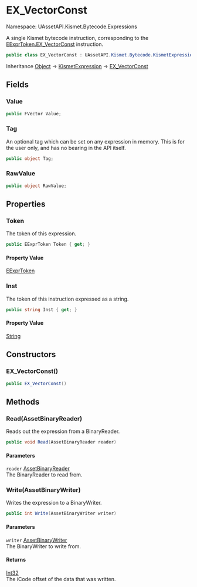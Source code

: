 # EX_VectorConst

Namespace: UAssetAPI.Kismet.Bytecode.Expressions

A single Kismet bytecode instruction, corresponding to the [EExprToken.EX_VectorConst](./uassetapi.kismet.bytecode.eexprtoken.md#ex_vectorconst) instruction.

```csharp
public class EX_VectorConst : UAssetAPI.Kismet.Bytecode.KismetExpression
```

Inheritance [Object](https://docs.microsoft.com/en-us/dotnet/api/system.object) → [KismetExpression](./uassetapi.kismet.bytecode.kismetexpression.md) → [EX_VectorConst](./uassetapi.kismet.bytecode.expressions.ex_vectorconst.md)

## Fields

### **Value**

```csharp
public FVector Value;
```

### **Tag**

An optional tag which can be set on any expression in memory. This is for the user only, and has no bearing in the API itself.

```csharp
public object Tag;
```

### **RawValue**

```csharp
public object RawValue;
```

## Properties

### **Token**

The token of this expression.

```csharp
public EExprToken Token { get; }
```

#### Property Value

[EExprToken](./uassetapi.kismet.bytecode.eexprtoken.md)<br>

### **Inst**

The token of this instruction expressed as a string.

```csharp
public string Inst { get; }
```

#### Property Value

[String](https://docs.microsoft.com/en-us/dotnet/api/system.string)<br>

## Constructors

### **EX_VectorConst()**

```csharp
public EX_VectorConst()
```

## Methods

### **Read(AssetBinaryReader)**

Reads out the expression from a BinaryReader.

```csharp
public void Read(AssetBinaryReader reader)
```

#### Parameters

`reader` [AssetBinaryReader](./uassetapi.assetbinaryreader.md)<br>
The BinaryReader to read from.

### **Write(AssetBinaryWriter)**

Writes the expression to a BinaryWriter.

```csharp
public int Write(AssetBinaryWriter writer)
```

#### Parameters

`writer` [AssetBinaryWriter](./uassetapi.assetbinarywriter.md)<br>
The BinaryWriter to write from.

#### Returns

[Int32](https://docs.microsoft.com/en-us/dotnet/api/system.int32)<br>
The iCode offset of the data that was written.
